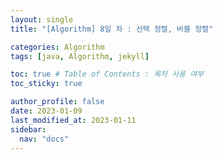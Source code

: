 ```yaml
---
layout: single
title: "[Algorithm] 8일 차 : 선택 정렬, 버블 정렬"

categories: Algorithm
tags: [java, Algorithm, jekyll]

toc: true # Table of Contents : 목차 사용 여부
toc_sticky: true

author_profile: false
date: 2023-01-09
last_modified_at: 2023-01-11
sidebar:
  nav: "docs"
---
```


